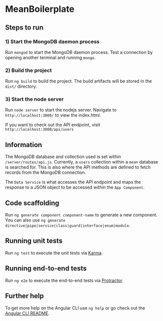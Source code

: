 # MeanBoilerplate

## Steps to run

### 1) Start the MongoDB daemon process
Run `mongod` to start the MongoDB daemon process. Test a connection by opening another terminal and running `mongo`. 

### 2) Build the project
Run `ng build` to build the project. The build artifacts will be stored in the `dist/` directory.

### 3) Start the node server
Run `node server` to start the nodejs server. Navigate to `http://localhost:3000/` to view the index.html.

If you want to check out the API endpoint, visit `http://localhost:3000/api/users`

## Information
The MongoDB database and collection used is set within `/server/routes/api.js`. Currently, a `users` collection within a `mean` database is searched for. This is also where the API methods are defined to fetch records from the MongoDB connection. 

The `Data Service` is what accesses the API endpoint and maps the response to a JSON object to be accessed within the `App Component`. 

## Code scaffolding

Run `ng generate component component-name` to generate a new component. You can also use `ng generate directive|pipe|service|class|guard|interface|enum|module`.

## Running unit tests

Run `ng test` to execute the unit tests via [Karma](https://karma-runner.github.io).

## Running end-to-end tests

Run `ng e2e` to execute the end-to-end tests via [Protractor](http://www.protractortest.org/).

## Further help

To get more help on the Angular CLI use `ng help` or go check out the [Angular CLI README](https://github.com/angular/angular-cli/blob/master/README.md).
